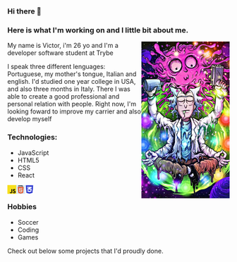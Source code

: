 ### Hi there 👋 
### Here is what I'm working on and I little bit about me. 
<img align = right src = "rickTranscending.jpg" width = 200px>
<p>My name is Victor, i'm 26 yo and I'm a developer software student at Trybe<p>
<p> I speak three different lenguages: Portuguese, my mother's tongue, Italian and english. I'd studied one year college in USA, and also three months in Italy. There I was able to create a good professional and personal relation with people. Right now, I'm looking foward to improve my carrier and also develop myself<p>
  
  ### Technologies:
  - JavaScript
  - HTML5
  - CSS
  - React
  <img align = left src="jsLogo.jpg" width = 20 >
 <img align = left src = "logoHtml.jpg" width = 20>
<img align = left src = "cssLogo.jpg" width = 20><br>

### Hobbies
 - Soccer
 - Coding
 - Games
<p>Check out below some projects that I'd proudly done.<p>
